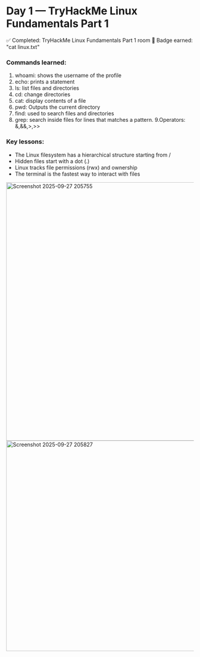 # Day 1 — TryHackMe Linux Fundamentals Part 1

✅ Completed: TryHackMe Linux Fundamentals Part 1 room
🏅 Badge earned: "cat linux.txt"

### Commands learned:
1. whoami: shows the username of the profile
2. echo: prints a statement
3. ls: list files and directories
4. cd: change directories
5. cat: display contents of a file
6. pwd: Outputs the current directory
7. find: used to search files and directories
8. grep: search inside files for lines that matches a pattern.
9.Operators: &,&&,>,>>

### Key lessons:
- The Linux filesystem has a hierarchical structure starting from /
- Hidden files start with a dot (.)
- Linux tracks file permissions (rwx) and ownership
- The terminal is the fastest way to interact with files

<img width="1353" height="692" alt="Screenshot 2025-09-27 205755" src="https://github.com/user-attachments/assets/275a4111-2781-4802-b293-cd783a4d5cfe" />
<img width="1919" height="564" alt="Screenshot 2025-09-27 205827" src="https://github.com/user-attachments/assets/fd121eb0-af7d-4e7b-88e6-7fc9ba438b27" />

